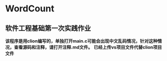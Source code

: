 # WordCount

## 软件工程基础第一次实践作业

**该程序是用clion编写的，单独打开main.c可能会出现中文乱码情况，针对这种情况，查看源码和注释，请打开注释.md文件。**
**已经上传vs项目文件代替clion项目文件**
